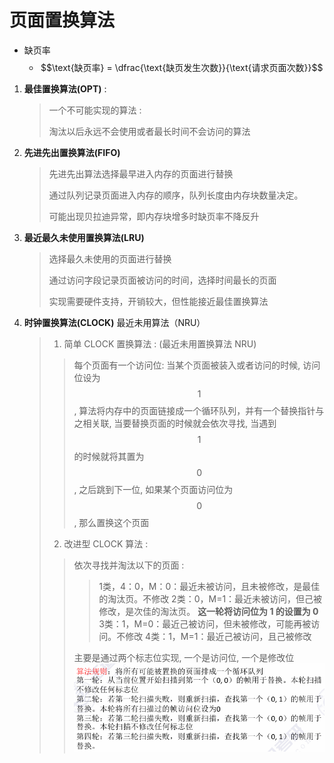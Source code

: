 # 页面置换算法

* 缺页率
    * $$\text{缺页率} = \dfrac{\text{缺页发生次数}}{\text{请求页面次数}}$$

1. **最佳置换算法(OPT)** :
	> 一个不可能实现的算法 :
    >
	> 淘汰以后永远不会使用或者最长时间不会访问的算法
2. **先进先出置换算法(FIFO)**
    > 先进先出算法选择最早进入内存的页面进行替换
    >
    > 通过队列记录页面进入内存的顺序，队列长度由内存块数量决定。
    >
    > 可能出现贝拉迪异常，即内存块增多时缺页率不降反升
3. **最近最久未使用置换算法(LRU)**
    > 选择最久未使用的页面进行替换
    > 
    > 通过访问字段记录页面被访问的时间，选择时间最长的页面
    >
    > 实现需要硬件支持，开销较大，但性能接近最佳置换算法
4. **时钟置换算法(CLOCK)** 最近未用算法（NRU）
	> 1. 简单 CLOCK 置换算法 : (最近未用置换算法 NRU)
    > 
	>   > 每个页面有一个访问位: 当某个页面被装入或者访问的时候, 访问位设为 $$\displaystyle{1}$$ , 算法将内存中的页面链接成一个循环队列，并有一个替换指针与之相关联, 当要替换页面的时候就会依次寻找, 当遇到 $$\displaystyle{1}$$ 的时候就将其置为 $$\displaystyle{0}$$ , 之后跳到下一位, 如果某个页面访问位为 $$\displaystyle{0}$$ , 那么置换这个页面
	> 
	> 2. 改进型 CLOCK 算法 : 
	> 	> 依次寻找并淘汰以下的页面 :
	> 	> > 1类，4：0，M：0：最近未被访问，且未被修改，是最佳的淘汰页。不修改
	> 	> > 2类：0，M=1：最近未被访问，但己被修改，是次佳的淘汰页。 **这一轮将访问位为 1 的设置为 0**
	> 	> > 3类：1，M=0：最近己被访问，但未被修改，可能再被访问。不修改
	> 	> > 4类：1，M=1：最近己被访问，且己被修改
	> 	> 
	> 	> 主要是通过两个标志位实现, 一个是访问位, 一个是修改位
	> 	> ![Pasted image 20241224142823.png](./img/Pasted%20image%2020241224142823.png)